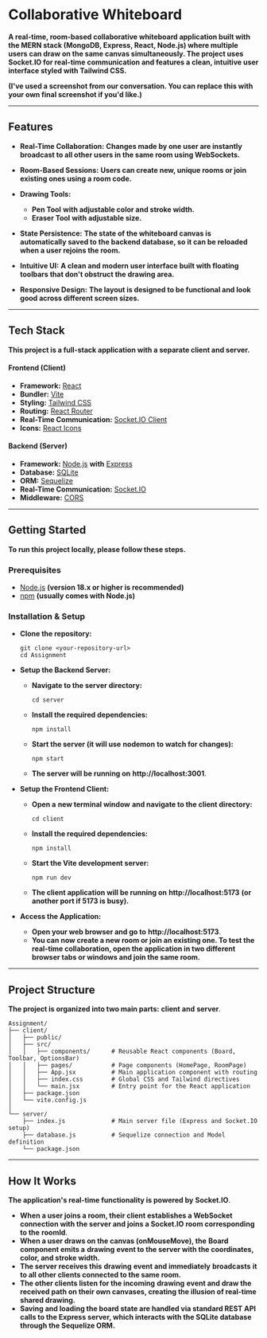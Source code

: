 # Collaborative Whiteboard 

**A real-time, room-based collaborative whiteboard application built with the MERN stack (MongoDB, Express, React, Node.js) where multiple users can draw on the same canvas simultaneously. The project uses Socket.IO for real-time communication and features a clean, intuitive user interface styled with Tailwind CSS.**

**(I've used a screenshot from our conversation. You can replace this with your own final screenshot if you'd like.)**

---

## Features

* **Real-Time Collaboration:** **Changes made by one user are instantly broadcast to all other users in the same room using WebSockets.**
* **Room-Based Sessions:** **Users can create new, unique rooms or join existing ones using a room code.**
* **Drawing Tools:**

  * **Pen Tool** **with adjustable color and stroke width.**
  * **Eraser Tool** **with adjustable size.**
* **State Persistence:** **The state of the whiteboard canvas is automatically saved to the backend database, so it can be reloaded when a user rejoins the room.**
* **Intuitive UI:** **A clean and modern user interface built with floating toolbars that don't obstruct the drawing area.**
* **Responsive Design:** **The layout is designed to be functional and look good across different screen sizes.**

---

## Tech Stack

**This project is a full-stack application with a separate client and server.**

#### Frontend (Client)

* **Framework:** [React](https://www.google.com/url?sa=E&q=https%3A%2F%2Freactjs.org%2F)
* **Bundler:** [Vite](https://www.google.com/url?sa=E&q=https%3A%2F%2Fvitejs.dev%2F)
* **Styling:** [Tailwind CSS](https://www.google.com/url?sa=E&q=https%3A%2F%2Ftailwindcss.com%2F)
* **Routing:** [React Router](https://www.google.com/url?sa=E&q=https%3A%2F%2Freactrouter.com%2F)
* **Real-Time Communication:** [Socket.IO Client](https://www.google.com/url?sa=E&q=https%3A%2F%2Fsocket.io%2Fdocs%2Fv4%2Fclient-api%2F)
* **Icons:** [React Icons](https://www.google.com/url?sa=E&q=https%3A%2F%2Freact-icons.github.io%2Freact-icons%2F)

#### Backend (Server)

* **Framework:** [Node.js](https://www.google.com/url?sa=E&q=https%3A%2F%2Fnodejs.org%2F) **with** [Express](https://www.google.com/url?sa=E&q=https%3A%2F%2Fexpressjs.com%2F)
* **Database:** [SQLite](https://www.google.com/url?sa=E&q=https%3A%2F%2Fwww.sqlite.org%2Findex.html)
* **ORM:** [Sequelize](https://www.google.com/url?sa=E&q=https%3A%2F%2Fsequelize.org%2F)
* **Real-Time Communication:** [Socket.IO](https://www.google.com/url?sa=E&q=https%3A%2F%2Fsocket.io%2F)
* **Middleware:** [CORS](https://www.google.com/url?sa=E&q=https%3A%2F%2Fexpressjs.com%2Fen%2Fresources%2Fmiddleware%2Fcors.html)

---

## Getting Started

**To run this project locally, please follow these steps.**

### Prerequisites

* [Node.js](https://www.google.com/url?sa=E&q=https%3A%2F%2Fnodejs.org%2Fen%2F) **(version 18.x or higher is recommended)**
* [npm](https://www.google.com/url?sa=E&q=https%3A%2F%2Fwww.npmjs.com%2F) **(usually comes with Node.js)**

### Installation & Setup

* **Clone the repository:**

  ```
  git clone <your-repository-url>
  cd Assignment
  ```
* **Setup the Backend Server:**

  * **Navigate to the server directory:**

    ```
    cd server
    ```
  * **Install the required dependencies:**

    ```
    npm install
    ```
  * **Start the server (it will use** **nodemon** **to watch for changes):**

    ```
    npm start
    ```
  * **The server will be running on** **http://localhost:3001**.
* **Setup the Frontend Client:**

  * **Open a** **new terminal window** **and navigate to the client directory:**

    ```
    cd client
    ```
  * **Install the required dependencies:**

    ```
    npm install
    ```
  * **Start the Vite development server:**

    ```
    npm run dev
    ```
  * **The client application will be running on** **http://localhost:5173** **(or another port if 5173 is busy).**
* **Access the Application:**

  * **Open your web browser and go to** **http://localhost:5173**.
  * **You can now create a new room or join an existing one. To test the real-time collaboration, open the application in two different browser tabs or windows and join the same room.**

---

## Project Structure

**The project is organized into two main parts:** **client** **and** **server**.

```
Assignment/
├── client/
│   ├── public/
│   ├── src/
│   │   ├── components/      # Reusable React components (Board, Toolbar, OptionsBar)
│   │   ├── pages/           # Page components (HomePage, RoomPage)
│   │   ├── App.jsx          # Main application component with routing
│   │   ├── index.css        # Global CSS and Tailwind directives
│   │   └── main.jsx         # Entry point for the React application
│   ├── package.json
│   └── vite.config.js
│
└── server/
    ├── index.js             # Main server file (Express and Socket.IO setup)
    ├── database.js          # Sequelize connection and Model definition
    └── package.json
```

---

## How It Works

 **The application's real-time functionality is powered by** **Socket.IO**.

* **When a user joins a room, their client establishes a WebSocket connection with the server and joins a Socket.IO room corresponding to the** **roomId**.
* **When a user draws on the canvas (**onMouseMove**), the** **Board** **component emits a** **drawing** **event to the server with the coordinates, color, and stroke width.**
* **The server receives this** **drawing** **event and immediately** **broadcasts** **it to all other clients connected to the same room.**
* **The other clients listen for the incoming** **drawing** **event and draw the received path on their own canvases, creating the illusion of real-time shared drawing.**
* **Saving and loading the board state are handled via standard REST API calls to the Express server, which interacts with the SQLite database through the Sequelize ORM.**
